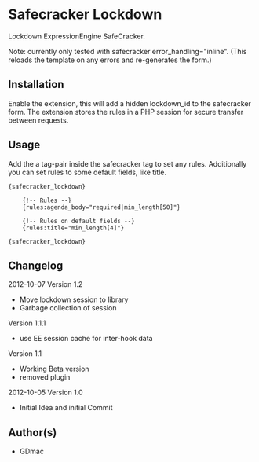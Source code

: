 # Safecracker Lockdown

Lockdown ExpressionEngine SafeCracker.

Note: currently only tested with safecracker error_handling="inline".
(This reloads the template on any errors and re-generates the form.)


## Installation

Enable the extension, this will add a hidden lockdown_id 
to the safecracker form. The extension stores the rules
in a PHP session for secure transfer between requests.

## Usage

Add the a tag-pair inside the safecracker tag to set any rules.
Additionally you can set rules to some default fields, like title.

	{safecracker_lockdown}

		{!-- Rules --}
		{rules:agenda_body="required|min_length[50]"}

		{!-- Rules on default fields --}
		{rules:title="min_length[4]"}

	{safecracker_lockdown}



## Changelog

2012-10-07 
Version 1.2
- Move lockdown session to library
- Garbage collection of session

Version 1.1.1
- use EE session cache for inter-hook data

Version 1.1
- Working Beta version
- removed plugin

2012-10-05 Version 1.0
- Initial Idea and initial Commit



## Author(s)
- GDmac
